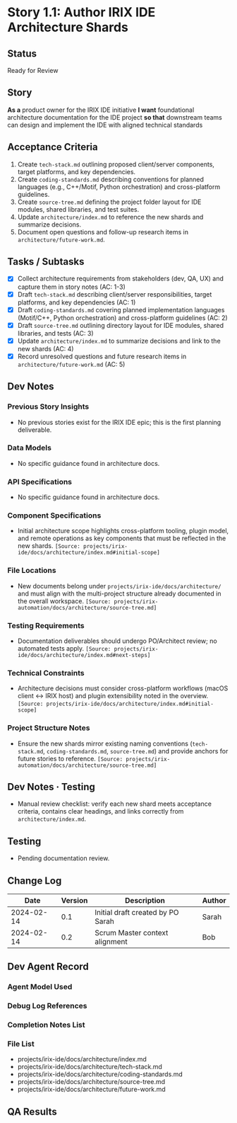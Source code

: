 # Story 1.1: Author IRIX IDE Architecture Shards

## Status
Ready for Review

## Story
**As a** product owner for the IRIX IDE initiative
**I want** foundational architecture documentation for the IDE project
**so that** downstream teams can design and implement the IDE with aligned technical standards

## Acceptance Criteria
1. Create `tech-stack.md` outlining proposed client/server components, target platforms, and key dependencies.
2. Create `coding-standards.md` describing conventions for planned languages (e.g., C++/Motif, Python orchestration) and cross-platform guidelines.
3. Create `source-tree.md` defining the project folder layout for IDE modules, shared libraries, and test suites.
4. Update `architecture/index.md` to reference the new shards and summarize decisions.
5. Document open questions and follow-up research items in `architecture/future-work.md`.

## Tasks / Subtasks
- [x] Collect architecture requirements from stakeholders (dev, QA, UX) and capture them in story notes (AC: 1-3)
- [x] Draft `tech-stack.md` describing client/server responsibilities, target platforms, and key dependencies (AC: 1)
- [x] Draft `coding-standards.md` covering planned implementation languages (Motif/C++, Python orchestration) and cross-platform guidelines (AC: 2)
- [x] Draft `source-tree.md` outlining directory layout for IDE modules, shared libraries, and tests (AC: 3)
- [x] Update `architecture/index.md` to summarize decisions and link to the new shards (AC: 4)
- [x] Record unresolved questions and future research items in `architecture/future-work.md` (AC: 5)

## Dev Notes
### Previous Story Insights
- No previous stories exist for the IRIX IDE epic; this is the first planning deliverable.

### Data Models
- No specific guidance found in architecture docs.

### API Specifications
- No specific guidance found in architecture docs.

### Component Specifications
- Initial architecture scope highlights cross-platform tooling, plugin model, and remote operations as key components that must be reflected in the new shards.  `[Source: projects/irix-ide/docs/architecture/index.md#initial-scope]`

### File Locations
- New documents belong under `projects/irix-ide/docs/architecture/` and must align with the multi-project structure already documented in the overall workspace.  `[Source: projects/irix-automation/docs/architecture/source-tree.md]`

### Testing Requirements
- Documentation deliverables should undergo PO/Architect review; no automated tests apply. `[Source: projects/irix-ide/docs/architecture/index.md#next-steps]`

### Technical Constraints
- Architecture decisions must consider cross-platform workflows (macOS client ↔ IRIX host) and plugin extensibility noted in the overview. `[Source: projects/irix-ide/docs/architecture/index.md#initial-scope]`

### Project Structure Notes
- Ensure the new shards mirror existing naming conventions (`tech-stack.md`, `coding-standards.md`, `source-tree.md`) and provide anchors for future stories to reference. `[Source: projects/irix-automation/docs/architecture/source-tree.md]`

## Dev Notes · Testing
- Manual review checklist: verify each new shard meets acceptance criteria, contains clear headings, and links correctly from `architecture/index.md`.

## Testing
- Pending documentation review.

## Change Log
| Date       | Version | Description                         | Author |
|------------|---------|-------------------------------------|--------|
| 2024-02-14 | 0.1     | Initial draft created by PO Sarah   | Sarah  |
| 2024-02-14 | 0.2     | Scrum Master context alignment      | Bob    |

## Dev Agent Record
### Agent Model Used

### Debug Log References

### Completion Notes List

### File List
- projects/irix-ide/docs/architecture/index.md
- projects/irix-ide/docs/architecture/tech-stack.md
- projects/irix-ide/docs/architecture/coding-standards.md
- projects/irix-ide/docs/architecture/source-tree.md
- projects/irix-ide/docs/architecture/future-work.md


## QA Results
